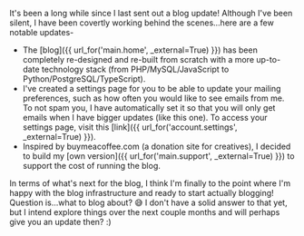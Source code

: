 It's been a long while since I last sent out a blog update! Although I've been silent,
I have been covertly working behind the scenes...here are a few notable updates-

- The [blog]({{ url\_for\('main.home', \_external=True\) }}) has been completely
  re-designed and re-built from scratch with a more up-to-date technology stack (from
  PHP/MySQL/JavaScript to Python/PostgreSQL/TypeScript).
- I've created a settings page for you to be able to update your mailing preferences,
  such as how often you would like to see emails from me. To not spam you, I have
  automatically set it so that you will only get emails when I have bigger updates (like
  this one). To access your settings page, visit this [link]({{
  url\_for\('account.settings', \_external=True\) }}).
- Inspired by buymeacoffee.com (a donation site for creatives), I decided to build my
  [own version]({{ url\_for\('main.support', \_external=True\) }}) to support the cost of
  running the blog.

In terms of what's next for the blog, I think I'm finally to the point where I'm happy
with the blog infrastructure and ready to start actually blogging! Question is...what to
blog about? 😅 I don't have a solid answer to that yet, but I intend explore things over
the next couple months and will perhaps give you an update then? :)
